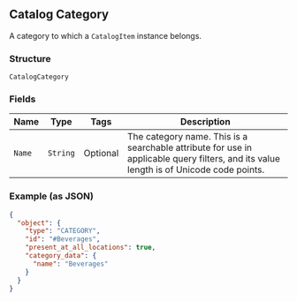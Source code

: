 ## Catalog Category

A category to which a `CatalogItem` instance belongs.

### Structure

`CatalogCategory`

### Fields

| Name | Type | Tags | Description |
|  --- | --- | --- | --- |
| `Name` | `String` | Optional | The category name. This is a searchable attribute for use in applicable query filters, and its value length is of Unicode code points. |

### Example (as JSON)

```json
{
  "object": {
    "type": "CATEGORY",
    "id": "#Beverages",
    "present_at_all_locations": true,
    "category_data": {
      "name": "Beverages"
    }
  }
}
```

